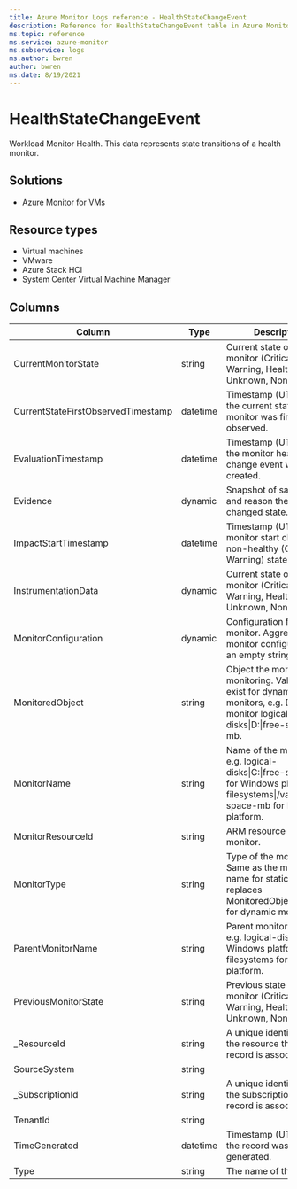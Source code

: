 ```yaml
---
title: Azure Monitor Logs reference - HealthStateChangeEvent
description: Reference for HealthStateChangeEvent table in Azure Monitor Logs.
ms.topic: reference
ms.service: azure-monitor
ms.subservice: logs
ms.author: bwren
author: bwren
ms.date: 8/19/2021
---
```


# HealthStateChangeEvent

 Workload Monitor Health. This data represents state transitions of a health monitor.

## Solutions

- Azure Monitor for VMs
## Resource types

- Virtual machines
- VMware
- Azure Stack HCI
- System Center Virtual Machine Manager




## Columns

|Column|Type|Description|
|---|---|---|
|CurrentMonitorState|string|Current state of the monitor (Critical, Warning, Healthy, Unknown, None).|
|CurrentStateFirstObservedTimestamp|datetime|Timestamp (UTC) when the current state of the monitor was first observed.|
|EvaluationTimestamp|datetime|Timestamp (UTC) when the monitor health state change event was created.|
|Evidence|dynamic|Snapshot of samples and reason the monitor changed state.|
|ImpactStartTimestamp|datetime|Timestamp (UTC) the monitor start change to non-healthy (Critical, Warning) state.|
|InstrumentationData|dynamic|Current state of the monitor (Critical, Warning, Healthy, Unknown, None).|
|MonitorConfiguration|dynamic|Configuration for the monitor. Aggregate monitor configuration is an empty string.|
|MonitoredObject|string|Object the monitor is monitoring. Values only exist for dynamic monitors, e.g. D: for monitor logical-disks\|D:\|free-space-mb.|
|MonitorName|string|Name of the monitor, e.g. logical-disks\|C:\|free-space-mb for Windows platform, filesystems\|/var/lib\|free-space-mb for Linux platform.|
|MonitorResourceId|string|ARM resource id of the monitor.|
|MonitorType|string|Type of the monitor. Same as the monitor name for static monitors, replaces MonitoredObject with * for dynamic monitors.|
|ParentMonitorName|string|Parent monitor name, e.g. logical-disks\|C: for Windows platform, filesystems for Linux platform.|
|PreviousMonitorState|string|Previous state of the monitor (Critical, Warning, Healthy, Unknown, None).|
|_ResourceId|string|A unique identifier for the resource that the record is associated with|
|SourceSystem|string||
|_SubscriptionId|string|A unique identifier for the subscription that the record is associated with|
|TenantId|string||
|TimeGenerated|datetime|Timestamp (UTC) when the record was generated.|
|Type|string|The name of the table|

